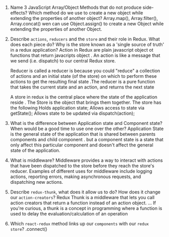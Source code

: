 1.  Name 3 JavaScript Array/Object Methods that do not produce side-effects? Which method do we use to create a new object while extending the properties of another object?
    Array.map(), Array.filter(), Array.concat()
    wen can use  Object.assign() to create a new Object while extending the properties of another Object.

2.  Describe `actions`, `reducers` and the `store` and their role in Redux. What does each piece do? Why is the store known as a 'single source of truth' in a redux application?
    Action in Redux are plain javascript object ot functions that return javacripts object .
    An action is like a message that we send (i.e. dispatch) to our central Redux store.

    Reducer is called a reducer is because you could "reduce" a collection of actions and an initial state (of the store) on which to perform these actions to get the resulting final state .The reducer is a pure function that takes the current state and an action, and returns the next state

    A store in redux is the central place where the state of the application reside .
    The Store is the object that brings them together. The store has the following
    Holds application state;
    Allows access to state via getState();
    Allows state to be updated via dispatch(action);

1.  What is the difference between Application state and Component state? When would be a good time to use one over the other?
    Application State is the general state of the application that is shared between parents components and child component . but a component state is a state that only affect this particular component and doesn't affect the general state of the application.

1.  What is middleware?
     Middleware provides a way to interact with actions that have been dispatched to the store before they reach the store's reducer. Examples of different uses for middleware include logging actions, reporting errors, making asynchronous requests, and dispatching new actions.

1.  Describe `redux-thunk`, what does it allow us to do? How does it change our `action-creators`?
    Redux Thunk is a middleware that lets you call action creators that return a function instead of an action object. ... If you're curious, a thunk is a concept in programming where a function is used to delay the evaluation/calculation of an operation

1.  Which `react-redux` method links up our `components` with our `redux store`?
     .connect()
